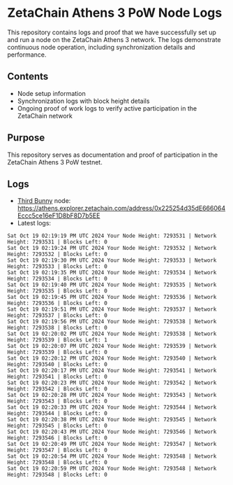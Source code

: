 # ZetaChain Athens 3 PoW Node Logs
This repository contains logs and proof that we have successfully set up and run a node on the ZetaChain Athens 3 network. The logs demonstrate continuous node operation, including synchronization details and performance.

## Contents
- Node setup information
- Synchronization logs with block height details
- Ongoing proof of work logs to verify active participation in the ZetaChain network

## Purpose
This repository serves as documentation and proof of participation in the ZetaChain Athens 3 PoW testnet.

## Logs

- [Third Bunny](https://thirdbunny.xyz/) node: https://athens.explorer.zetachain.com/address/0x225254d35dE666064Eccc5ce16eF1D8bF8D7b5EE
- Latest logs:
```
Sat Oct 19 02:19:19 PM UTC 2024 Your Node Height: 7293531 | Network Height: 7293531 | Blocks Left: 0
Sat Oct 19 02:19:24 PM UTC 2024 Your Node Height: 7293532 | Network Height: 7293532 | Blocks Left: 0
Sat Oct 19 02:19:30 PM UTC 2024 Your Node Height: 7293533 | Network Height: 7293533 | Blocks Left: 0
Sat Oct 19 02:19:35 PM UTC 2024 Your Node Height: 7293534 | Network Height: 7293534 | Blocks Left: 0
Sat Oct 19 02:19:40 PM UTC 2024 Your Node Height: 7293535 | Network Height: 7293535 | Blocks Left: 0
Sat Oct 19 02:19:45 PM UTC 2024 Your Node Height: 7293536 | Network Height: 7293536 | Blocks Left: 0
Sat Oct 19 02:19:51 PM UTC 2024 Your Node Height: 7293537 | Network Height: 7293537 | Blocks Left: 0
Sat Oct 19 02:19:56 PM UTC 2024 Your Node Height: 7293538 | Network Height: 7293538 | Blocks Left: 0
Sat Oct 19 02:20:02 PM UTC 2024 Your Node Height: 7293538 | Network Height: 7293539 | Blocks Left: 1
Sat Oct 19 02:20:07 PM UTC 2024 Your Node Height: 7293539 | Network Height: 7293539 | Blocks Left: 0
Sat Oct 19 02:20:12 PM UTC 2024 Your Node Height: 7293540 | Network Height: 7293540 | Blocks Left: 0
Sat Oct 19 02:20:17 PM UTC 2024 Your Node Height: 7293541 | Network Height: 7293541 | Blocks Left: 0
Sat Oct 19 02:20:23 PM UTC 2024 Your Node Height: 7293542 | Network Height: 7293542 | Blocks Left: 0
Sat Oct 19 02:20:28 PM UTC 2024 Your Node Height: 7293543 | Network Height: 7293543 | Blocks Left: 0
Sat Oct 19 02:20:33 PM UTC 2024 Your Node Height: 7293544 | Network Height: 7293544 | Blocks Left: 0
Sat Oct 19 02:20:38 PM UTC 2024 Your Node Height: 7293545 | Network Height: 7293545 | Blocks Left: 0
Sat Oct 19 02:20:43 PM UTC 2024 Your Node Height: 7293546 | Network Height: 7293546 | Blocks Left: 0
Sat Oct 19 02:20:49 PM UTC 2024 Your Node Height: 7293547 | Network Height: 7293547 | Blocks Left: 0
Sat Oct 19 02:20:54 PM UTC 2024 Your Node Height: 7293548 | Network Height: 7293548 | Blocks Left: 0
Sat Oct 19 02:20:59 PM UTC 2024 Your Node Height: 7293548 | Network Height: 7293548 | Blocks Left: 0
```
